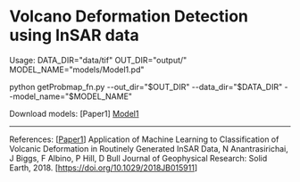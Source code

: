 # Volcano Deformation Detection using InSAR data

Usage:
DATA_DIR="data/tif"
OUT_DIR="output/"
MODEL_NAME="models/Model1.pd"

python getProbmap_fn.py --out_dir="$OUT_DIR" --data_dir="$DATA_DIR" --model_name="$MODEL_NAME"

Download models:
[Paper1] <a href="https://uob-my.sharepoint.com/:u:/g/personal/eexna_bristol_ac_uk/Ef-Z187hrNBInYzNIhjihkIBA4g47w93zDtXgk-jkHrl9Q?e=3MACfI">Model1</a>

------------------------------------
References:
[<a href="https://research-information.bris.ac.uk/ws/portalfiles/portal/168247520/Full_text_PDF_final_published_version_.pdf">Paper1</a>] Application of Machine Learning to Classification of Volcanic Deformation in Routinely Generated InSAR Data, N Anantrasirichai, J Biggs, F Albino, P Hill, D Bull
Journal of Geophysical Research: Solid Earth, 2018. [<a href="https://agupubs.onlinelibrary.wiley.com/doi/full/10.1029/2018JB015911">https://doi.org/10.1029/2018JB015911</a>]
